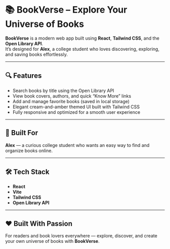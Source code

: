 # 📚 BookVerse – Explore Your Universe of Books

**BookVerse** is a modern web app built using **React**, **Tailwind CSS**, and the **Open Library API**.  
It’s designed for **Alex**, a college student who loves discovering, exploring, and saving books effortlessly.

---

## 🔍 Features
- Search books by title using the Open Library API  
- View book covers, authors, and quick “Know More” links  
- Add and manage favorite books (saved in local storage)  
- Elegant cream-and-amber themed UI built with Tailwind CSS  
- Fully responsive and optimized for a smooth user experience  

---

## 🧠 Built For
**Alex** — a curious college student who wants an easy way to find and organize books online.

---

## 🛠 Tech Stack
- **React**
- **Vite**
- **Tailwind CSS**
- **Open Library API**

---

## ❤️ Built With Passion
For readers and book lovers everywhere — explore, discover, and create your own universe of books with **BookVerse**.
